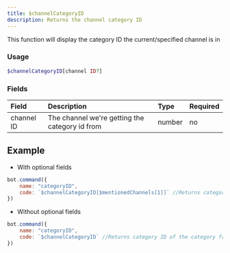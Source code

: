 ```yaml
---
title: $channelCategoryID
description: Returns the channel category ID
---
```


This function will display the category ID the current/specified channel is in

### Usage 
```php
$channelCategoryID[channel ID?]
```

### Fields

| Field | Description | Type | Required |
| :--- | :--- | :--- | :--- |
| channel ID | The channel we're getting the category id from | number | no |

## Example

- With optional fields

```javascript
bot.command({
    name: "categoryID",
    code: `$channelCategoryID[$mentionedChannels[1]]` //Returns category ID of the category from where mentioned channel belongs
})
```

- Without optional fields

```javascript
bot.command({
    name: "categoryID",
    code: `$channelCategoryID` //Returns category ID of the category from where current channel belongs
})
```


